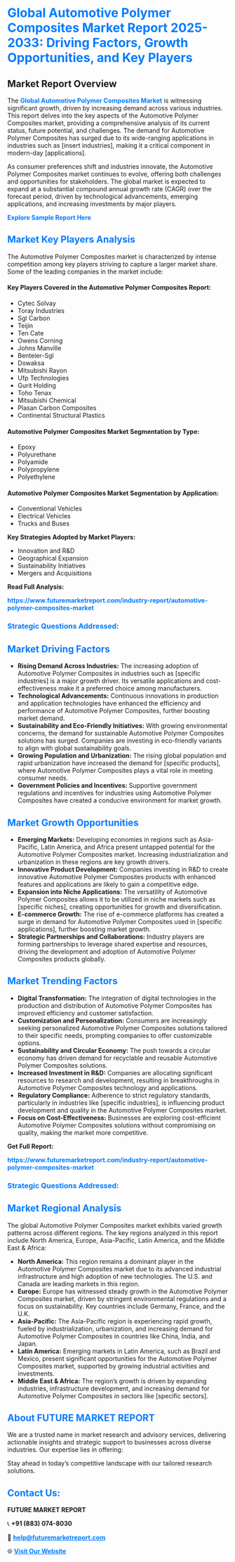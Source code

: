 <h1 style="color: #007BFF;">Global Automotive Polymer Composites Market Report 2025-2033: Driving Factors, Growth Opportunities, and Key Players</h1>

<section id="overview">
<h2>Market Report Overview</h2>
<p>The <a href="https://www.futuremarketreport.com/industry-report/automotive-polymer-composites-market" style="color: #007BFF; text-decoration: none;"><strong>Global Automotive Polymer Composites Market</strong></a> is witnessing significant growth, driven by increasing demand across various industries. This report delves into the key aspects of the Automotive Polymer Composites market, providing a comprehensive analysis of its current status, future potential, and challenges. The demand for Automotive Polymer Composites has surged due to its wide-ranging applications in industries such as [insert industries], making it a critical component in modern-day [applications].</p>
<p>As consumer preferences shift and industries innovate, the Automotive Polymer Composites market continues to evolve, offering both challenges and opportunities for stakeholders. The global market is expected to expand at a substantial compound annual growth rate (CAGR) over the forecast period, driven by technological advancements, emerging applications, and increasing investments by major players.</p>
</section>

<section id="overview">
<p><a href="https://www.futuremarketreport.com/request-sample/reportId=31520" style="color: #007BFF; text-decoration: none;"><strong>Explore Sample Report Here</strong></a></p>
</section>

<section id="key-players">
<h2 style="color: #007BFF;">Market Key Players Analysis</h2>
<p>The Automotive Polymer Composites market is characterized by intense competition among key players striving to capture a larger market share. Some of the leading companies in the market include:</p>
<h4>Key Players Covered in the Automotive Polymer Composites Report:</h4>
<ul><li>Cytec Solvay</li><li>Toray Industries</li><li>Sgl Carbon</li><li>Teijin</li><li>Ten Cate</li><li>Owens Corning</li><li>Johns Manville</li><li>Benteler-Sgl</li><li>Dowaksa</li><li>Mitsubishi Rayon</li><li>Ufp Technologies</li><li>Gurit Holding</li><li>Toho Tenax</li><li>Mitsubishi Chemical</li><li>Plasan Carbon Composites</li><li>Continental Structural Plastics</li></ul>
<h4>Automotive Polymer Composites Market Segmentation by Type:</h4>
<ul><li>Epoxy</li><li>Polyurethane</li><li>Polyamide</li><li>Polypropylene</li><li>Polyethylene</li></ul>

<h4>Automotive Polymer Composites Market Segmentation by Application:</h4>
<ul><li>Conventional Vehicles</li><li>Electrical Vehicles</li><li>Trucks and Buses</li></ul>
<p><strong>Key Strategies Adopted by Market Players:</strong></p>
<ul>
<li>Innovation and R&D</li>
<li>Geographical Expansion</li>
<li>Sustainability Initiatives</li>
<li>Mergers and Acquisitions</li>
</ul>
</section>

<section>
<p><strong>Read Full Analysis: </strong></p><a href="https://www.futuremarketreport.com/industry-report/automotive-polymer-composites-market" style="color: #007BFF; text-decoration: none;"><strong>https://www.futuremarketreport.com/industry-report/automotive-polymer-composites-market</strong></a>
<h3 style="color: #007BFF;">Strategic Questions Addressed:</h3>
</section>

<section id="driving-factors">
<h2 style="color: #007BFF;">Market Driving Factors</h2>
<ul>
<li><strong>Rising Demand Across Industries:</strong> The increasing adoption of Automotive Polymer Composites in industries such as [specific industries] is a major growth driver. Its versatile applications and cost-effectiveness make it a preferred choice among manufacturers.</li>
<li><strong>Technological Advancements:</strong> Continuous innovations in production and application technologies have enhanced the efficiency and performance of Automotive Polymer Composites, further boosting market demand.</li>
<li><strong>Sustainability and Eco-Friendly Initiatives:</strong> With growing environmental concerns, the demand for sustainable Automotive Polymer Composites solutions has surged. Companies are investing in eco-friendly variants to align with global sustainability goals.</li>
<li><strong>Growing Population and Urbanization:</strong> The rising global population and rapid urbanization have increased the demand for [specific products], where Automotive Polymer Composites plays a vital role in meeting consumer needs.</li>
<li><strong>Government Policies and Incentives:</strong> Supportive government regulations and incentives for industries using Automotive Polymer Composites have created a conducive environment for market growth.</li>
</ul>
</section>

<section id="growth-opportunities">
<h2 style="color: #007BFF;">Market Growth Opportunities</h2>
<ul>
<li><strong>Emerging Markets:</strong> Developing economies in regions such as Asia-Pacific, Latin America, and Africa present untapped potential for the Automotive Polymer Composites market. Increasing industrialization and urbanization in these regions are key growth drivers.</li>
<li><strong>Innovative Product Development:</strong> Companies investing in R&D to create innovative Automotive Polymer Composites products with enhanced features and applications are likely to gain a competitive edge.</li>
<li><strong>Expansion into Niche Applications:</strong> The versatility of Automotive Polymer Composites allows it to be utilized in niche markets such as [specific niches], creating opportunities for growth and diversification.</li>
<li><strong>E-commerce Growth:</strong> The rise of e-commerce platforms has created a surge in demand for Automotive Polymer Composites used in [specific applications], further boosting market growth.</li>
<li><strong>Strategic Partnerships and Collaborations:</strong> Industry players are forming partnerships to leverage shared expertise and resources, driving the development and adoption of Automotive Polymer Composites products globally.</li>
</ul>
</section>

<section id="trending-factors">
<h2 style="color: #007BFF;">Market Trending Factors</h2>
<ul>
<li><strong>Digital Transformation:</strong> The integration of digital technologies in the production and distribution of Automotive Polymer Composites has improved efficiency and customer satisfaction.</li>
<li><strong>Customization and Personalization:</strong> Consumers are increasingly seeking personalized Automotive Polymer Composites solutions tailored to their specific needs, prompting companies to offer customizable options.</li>
<li><strong>Sustainability and Circular Economy:</strong> The push towards a circular economy has driven demand for recyclable and reusable Automotive Polymer Composites solutions.</li>
<li><strong>Increased Investment in R&D:</strong> Companies are allocating significant resources to research and development, resulting in breakthroughs in Automotive Polymer Composites technology and applications.</li>
<li><strong>Regulatory Compliance:</strong> Adherence to strict regulatory standards, particularly in industries like [specific industries], is influencing product development and quality in the Automotive Polymer Composites market.</li>
<li><strong>Focus on Cost-Effectiveness:</strong> Businesses are exploring cost-efficient Automotive Polymer Composites solutions without compromising on quality, making the market more competitive.</li>
</ul>
</section>

<section>
<p><strong>Get Full Report: </strong></p><a href="https://www.futuremarketreport.com/industry-report/automotive-polymer-composites-market" style="color: #007BFF; text-decoration: none;"><strong>https://www.futuremarketreport.com/industry-report/automotive-polymer-composites-market</strong></a>
<h3 style="color: #007BFF;">Strategic Questions Addressed:</h3>
</section>


<section id="regional-analysis">
<h2 style="color: #007BFF;">Market Regional Analysis</h2>
<p>The global Automotive Polymer Composites market exhibits varied growth patterns across different regions. The key regions analyzed in this report include North America, Europe, Asia-Pacific, Latin America, and the Middle East & Africa:</p>
<ul>
<li><strong>North America:</strong> This region remains a dominant player in the Automotive Polymer Composites market due to its advanced industrial infrastructure and high adoption of new technologies. The U.S. and Canada are leading markets in this region.</li>
<li><strong>Europe:</strong> Europe has witnessed steady growth in the Automotive Polymer Composites market, driven by stringent environmental regulations and a focus on sustainability. Key countries include Germany, France, and the U.K.</li>
<li><strong>Asia-Pacific:</strong> The Asia-Pacific region is experiencing rapid growth, fueled by industrialization, urbanization, and increasing demand for Automotive Polymer Composites in countries like China, India, and Japan.</li>
<li><strong>Latin America:</strong> Emerging markets in Latin America, such as Brazil and Mexico, present significant opportunities for the Automotive Polymer Composites market, supported by growing industrial activities and investments.</li>
<li><strong>Middle East & Africa:</strong> The region’s growth is driven by expanding industries, infrastructure development, and increasing demand for Automotive Polymer Composites in sectors like [specific sectors].</li>
</ul>
</section>

<footer>
<h2 style="color: #007BFF;">About FUTURE MARKET REPORT</h2>
<p>We are a trusted name in market research and advisory services, delivering actionable insights and strategic support to businesses across diverse industries. Our expertise lies in offering:</p>

<p>Stay ahead in today’s competitive landscape with our tailored research solutions.</p>

<h2 style="color: #007BFF;">Contact Us:</h2>
<p><strong>FUTURE MARKET REPORT</strong></p>
<p>📞 <strong>+91 (883) 074-8030</strong></p>
<p>📧 <strong><a href="mailto:help@futuremarketreport.com" style="color: #007BFF;">help@futuremarketreport.com</a></strong></p>
<p>🌐 <strong><a href="https://www.futuremarketreport.com/" style="color: #007BFF;">Visit Our Website</a></strong></p>
</footer>